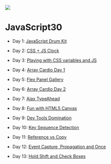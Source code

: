 ![](https://javascript30.com/images/JS3-social-share.png)

# JavaScript30

- Day 1: [JavaScript Drum Kit](https://lenafaure.github.io/-120DaysBetterDev---JS30/01%20-%20JavaScript%20Drum%20Kit/)

- Day 2: [CSS + JS Clock](https://lenafaure.github.io/-120DaysBetterDev---JS30/02%20-%20JS%20and%20CSS%20Clock/)

- Day 3: [Playing with CSS variables and JS](https://lenafaure.github.io/-120DaysBetterDev---JS30/03%20-%20CSS%20Variables/)

- Day 4: [Array Cardio Day 1](https://lenafaure.github.io/-120DaysBetterDev---JS30/04%20-%20Array%20Cardio%20Day%201/)

- Day 5: [Flex Panel Gallery](https://lenafaure.github.io/-120DaysBetterDev---JS30/05%20-%20Flex%20Panel%20Gallery/)

- Day 6: [Array Cardio Day 2](https://lenafaure.github.io/-120DaysBetterDev---JS30/07%20-%20Array%20Cardio%20Day%202/)

- Day 7: [Ajax TypeAhead](https://lenafaure.github.io/-120DaysBetterDev---JS30/06%20-%20Type%20Ahead/)

- Day 8: [Fun with HTML5 Canvas](https://lenafaure.github.io/-120DaysBetterDev---JS30/08%20-%20Fun%20with%20HTML5%20Canvas/)

- Day 9: [Dev Tools Domination](https://lenafaure.github.io/-120DaysBetterDev---JS30/09%20-%20Dev%20Tools%20Domination/)

- Day 10: [Key Sequence Detection](https://lenafaure.github.io/-120DaysBetterDev---JS30/12%20-%20Key%20Sequence%20Detection/)

- Day 11: [Reference vs Copy](https://lenafaure.github.io/-120DaysBetterDev---JS30/14%20-%20JavaScript%20References%20VS%20Copying/)

- Day 12: [Event Capture, Propagation and Once](https://lenafaure.github.io/-120DaysBetterDev---JS30/25%20-%20Event%20Capture%2C%20Propagation%2C%20Bubbling%20and%20Once/)

- Day 13: [Hold Shift and Check Boxes](https://lenafaure.github.io/-120DaysBetterDev---JS30/10%20-%20Hold%20Shift%20and%20Check%20Checkboxes/)